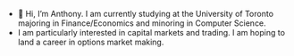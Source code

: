 - 👋 Hi, I’m Anthony. I am currently studying at the University of Toronto majoring in Finance/Economics and minoring in Computer Science. 
- I am particularly interested in capital markets and trading. I am hoping to land a career in options market making. 
